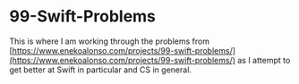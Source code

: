 # 99-Swift-Problems

This is where I am working through the problems from [https://www.enekoalonso.com/projects/99-swift-problems/](https://www.enekoalonso.com/projects/99-swift-problems/) as I attempt to get better at Swift in particular and CS in general.
